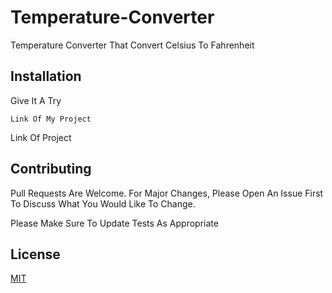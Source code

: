 
# Temperature-Converter


Temperature Converter That Convert Celsius To Fahrenheit


## Installation


Give It A Try


```Link Of My Project```
 
Link Of Project






## Contributing


Pull Requests Are Welcome. For Major Changes, Please Open An Issue First To Discuss What You Would Like To Change.
            


Please Make Sure To Update Tests As Appropriate


## License


[MIT](Https://Choosealicense.Com/Licenses/Mit/)
